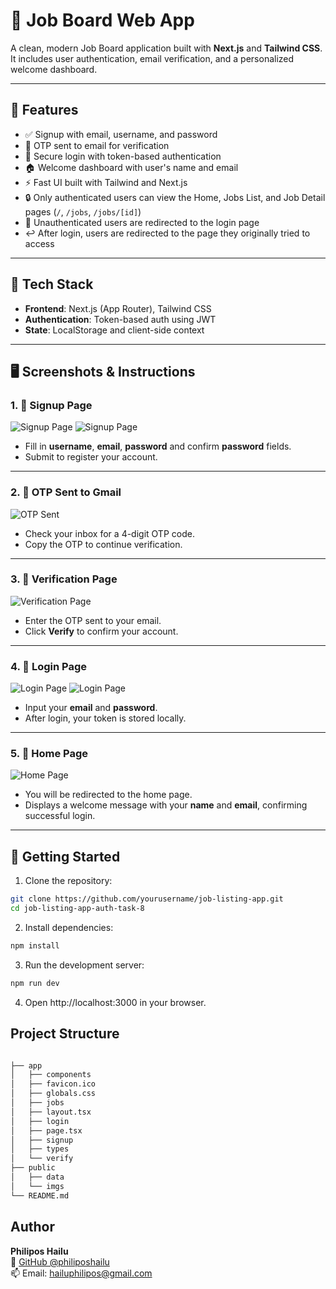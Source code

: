 # 💼 Job Board Web App

A clean, modern Job Board application built with **Next.js** and **Tailwind CSS**. It includes user authentication, email verification, and a personalized welcome dashboard.

---

## 🔧 Features
- ✅ Signup with email, username, and password  
- 📩 OTP sent to email for verification  
- 🔐 Secure login with token-based authentication  
- 🏠 Welcome dashboard with user's name and email  
- ⚡ Fast UI built with Tailwind and Next.js  
- 🔒 Only authenticated users can view the Home, Jobs List, and Job Detail pages (`/`, `/jobs`, `/jobs/[id]`)  
- 🔁 Unauthenticated users are redirected to the login page  
- ↩️ After login, users are redirected to the page they originally tried to access


---

## 🧠 Tech Stack

- **Frontend**: Next.js (App Router), Tailwind CSS  
- **Authentication**: Token-based auth using JWT  
- **State**: LocalStorage and client-side context  

---

## 🖥️ Screenshots & Instructions

### 1. 📝 Signup Page

![Signup Page](/public/imgs/task8_imgs/sighUp_1.png)
![Signup Page](/public/imgs/task8_imgs/signUp_2.png)



- Fill in **username**, **email**, **password** and confirm **password** fields.  
- Submit to register your account.

---

### 2. 📧 OTP Sent to Gmail

![OTP Sent](/public/imgs/task8_imgs/verify_4.png)

- Check your inbox for a 4-digit OTP code.  
- Copy the OTP to continue verification.

---

### 3. 🔐 Verification Page

![Verification Page](/public/imgs/task8_imgs/verify_3.png)

- Enter the OTP sent to your email.  
- Click **Verify** to confirm your account.

---

### 4. 🔑 Login Page

![Login Page](/public/imgs/task8_imgs/login_5.png)
![Login Page](/public/imgs/task8_imgs/login_6.png)


- Input your **email** and **password**.  
- After login, your token is stored locally.

---

### 5. 🏡 Home Page

![Home Page](/public/imgs/task8_imgs/Home_7.png)

- You will be redirected to the home page.  
- Displays a welcome message with your **name** and **email**, confirming successful login.

---

## 🚀 Getting Started

1. Clone the repository:

```bash
git clone https://github.com/yourusername/job-listing-app.git
cd job-listing-app-auth-task-8
```

2. Install dependencies:

```bash
npm install
```

3. Run the development server:

```bash
npm run dev
```

4. Open http://localhost:3000 in your browser.

## Project Structure

```bash

├── app
│   ├── components
│   ├── favicon.ico
│   ├── globals.css
│   ├── jobs
│   ├── layout.tsx
│   ├── login
│   ├── page.tsx
│   ├── signup
│   ├── types
│   └── verify
├── public
│   ├── data
│   └── imgs
└── README.md

```

## Author

**Philipos Hailu**  
🔗 [GitHub @philiposhailu](https://github.com/philiposhailu)  
📫 Email: hailuphilipos@gmail.com